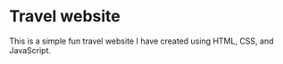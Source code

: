 # Travel website
This is a simple fun travel website I have created using HTML, CSS, and JavaScript.


